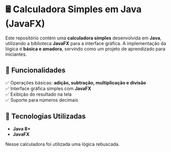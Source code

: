 # 🖩 Calculadora Simples em Java (JavaFX)  

Este repositório contém uma **calculadora simples** desenvolvida em **Java**, utilizando a biblioteca **JavaFX** para a interface gráfica. A implementação da lógica é **básica e amadora**, servindo como um projeto de aprendizado para iniciantes.  

## 📌 Funcionalidades  

✅ Operações básicas: **adição, subtração, multiplicação e divisão**  
✅ Interface gráfica simples com **JavaFX**  
✅ Exibição do resultado na tela  
✅ Suporte para números decimais  

## 🚀 Tecnologias Utilizadas  

- **Java 8+**  
- **JavaFX**  

Nesse calculadora foi utilizada uma lógica rebuscada.
